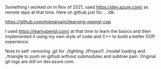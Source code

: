 Something I worked on in Nov of 2021, used https://dev.azure.com/ as remote repo at that time.
Here on github just for ... idk.

https://github.com/mienaiyami/learning-opengl-cpp

I used https://learnopengl.com/ at that time to learn the basics and then implemented it using my own style of code and C++ to build a better OOP experience.

Note to self: removing .git for ./lighting ./Project1 ./model loading and ./triangle to push on github without submodules and subtree pain. Original git logs are still on dev.azure.com.
